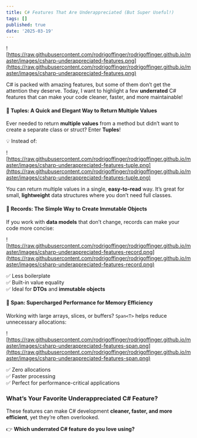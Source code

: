 ```yaml
---
title: C# Features That Are Underappreciated (But Super Useful!)
tags: []
published: true
date: '2025-03-19'
---
```

![https://raw.githubusercontent.com/rodrigoffinger/rodrigoffinger.github.io/master/images/csharp-underappreciated-features.png](https://raw.githubusercontent.com/rodrigoffinger/rodrigoffinger.github.io/master/images/csharp-underappreciated-features.png)

C# is packed with amazing features, but some of them don’t get the attention they deserve. Today, I want to highlight a few **underrated** C# features that can make your code cleaner, faster, and more maintainable!

#### 🔹 **Tuples: A Quick and Elegant Way to Return Multiple Values**

Ever needed to return **multiple values** from a method but didn’t want to create a separate class or struct? Enter **Tuples**!

💡 Instead of:

![https://raw.githubusercontent.com/rodrigoffinger/rodrigoffinger.github.io/master/images/csharp-underappreciated-features-tuple.png](https://raw.githubusercontent.com/rodrigoffinger/rodrigoffinger.github.io/master/images/csharp-underappreciated-features-tuple.png)

You can return multiple values in a single, **easy-to-read** way. It’s great for small, **lightweight** data structures where you don’t need full classes.

#### 🔹 **Records: The Simple Way to Create Immutable Objects**

If you work with **data models** that don’t change, records can make your code more concise:

![https://raw.githubusercontent.com/rodrigoffinger/rodrigoffinger.github.io/master/images/csharp-underappreciated-features-record.png](https://raw.githubusercontent.com/rodrigoffinger/rodrigoffinger.github.io/master/images/csharp-underappreciated-features-record.png)

✅ Less boilerplate  
✅ Built-in value equality  
✅ Ideal for **DTOs** and **immutable objects**

#### 🔹 **Span<T>: Supercharged Performance for Memory Efficiency**

Working with large arrays, slices, or buffers? `Span<T>` helps reduce unnecessary allocations:

![https://raw.githubusercontent.com/rodrigoffinger/rodrigoffinger.github.io/master/images/csharp-underappreciated-features-span.png](https://raw.githubusercontent.com/rodrigoffinger/rodrigoffinger.github.io/master/images/csharp-underappreciated-features-span.png)

✅ Zero allocations  
✅ Faster processing  
✅ Perfect for performance-critical applications

### **What’s Your Favorite Underappreciated C# Feature?**

These features can make C# development **cleaner, faster, and more efficient**, yet they’re often overlooked.

👉 **Which underrated C# feature do you love using?**
